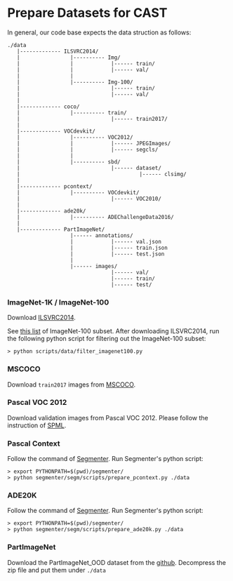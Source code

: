# Prepare Datasets for CAST
In general, our code base expects the data struction as follows:
```
./data
   |------------- ILSVRC2014/
   |                |---------- Img/
   |                |            |------ train/
   |                |            |------ val/
   |                |
   |                |---------- Img-100/ 
   |                             |------ train/
   |                             |------ val/
   |
   |------------- coco/
   |                |---------- train/
   |                             |------ train2017/
   |
   |------------- VOCdevkit/
   |                |---------- VOC2012/
   |                |            |------ JPEGImages/
   |                |            |------ segcls/
   |                |
   |                |---------- sbd/
   |                             |------ dataset/
   |                                      |------ clsimg/
   |
   |------------- pcontext/
   |                |---------- VOCdevkit/
   |                             |------ VOC2010/
   |
   |------------- ade20k/
   |                |---------- ADEChallengeData2016/
   |
   |------------- PartImageNet/
                    |------ annotations/
                    |            |------ val.json
                    |            |------ train.json
                    |            |------ test.json
                    |
                    |------ images/
                                 |------ val/
                                 |------ train/
                                 |------ test/
```

### ImageNet-1K / ImageNet-100
Download [ILSVRC2014](https://image-net.org/challenges/LSVRC/2014/index.php).

See [this list](./misc/imagenet100.txt) of ImageNet-100 subset.  After downloading ILSVRC2014, run the following python script for filtering out the ImageNet-100 subset:

```
> python scripts/data/filter_imagenet100.py
```

### MSCOCO
Download `train2017` images from [MSCOCO](https://cocodataset.org/#download).

### Pascal VOC 2012
Download validation images from Pascal VOC 2012.  Please follow the instruction of [SPML](https://github.com/twke18/SPML#pascal-voc-2012).

### Pascal Context
Follow the command of [Segmenter](https://github.com/rstrudel/segmenter/blob/master/segm/scripts/prepare_pcontext.py).  Run Segmenter's python script:

```
> export PYTHONPATH=$(pwd)/segmenter/
> python segmenter/segm/scripts/prepare_pcontext.py ./data
```

### ADE20K
Follow the command of [Segmenter](https://github.com/rstrudel/segmenter/blob/master/segm/scripts/prepare_ade20k.py).  Run Segmenter's python script:

```
> export PYTHONPATH=$(pwd)/segmenter/
> python segmenter/segm/scripts/prepare_ade20k.py ./data
```

### PartImageNet
Download the PartImageNet_OOD dataset from the [github](https://github.com/TACJu/PartImageNet).  Decompress the zip file and put them under `./data`